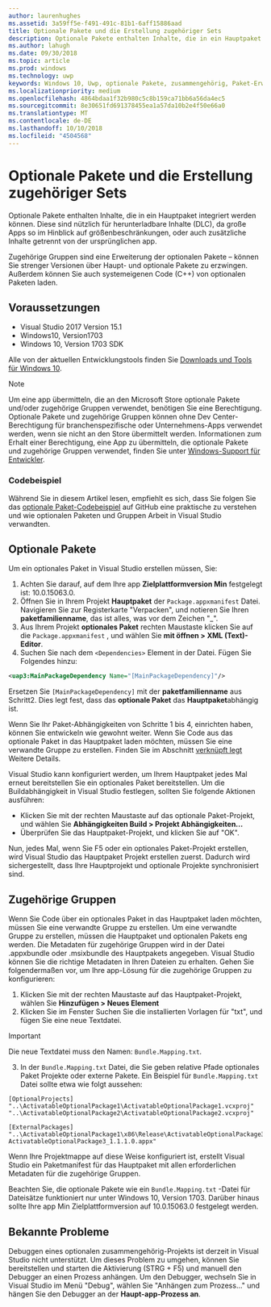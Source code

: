 ```yaml
---
author: laurenhughes
ms.assetid: 3a59ff5e-f491-491c-81b1-6aff15886aad
title: Optionale Pakete und die Erstellung zugehöriger Sets
description: Optionale Pakete enthalten Inhalte, die in ein Hauptpaket integriert werden können. Diese sind nützlich für herunterladbare Inhalte (DLC), da große Apps so im Hinblick auf Größenbeschränkungen geteilt werden, oder auch, um zusätzliche Inhalte getrennt von der ursprünglichen App zu liefern.
ms.author: lahugh
ms.date: 09/30/2018
ms.topic: article
ms.prod: windows
ms.technology: uwp
keywords: Windows 10, Uwp, optionale Pakete, zusammengehörig, Paket-Erweiterung, visual studio
ms.localizationpriority: medium
ms.openlocfilehash: 4864bdaa1f32b980c5c8b159ca71bb6a56da4ec5
ms.sourcegitcommit: 8e30651fd691378455ea1a57da10b2e4f50e66a0
ms.translationtype: MT
ms.contentlocale: de-DE
ms.lasthandoff: 10/10/2018
ms.locfileid: "4504568"
---
```

# <a name="optional-packages-and-related-set-authoring"></a>Optionale Pakete und die Erstellung zugehöriger Sets
Optionale Pakete enthalten Inhalte, die in ein Hauptpaket integriert werden können. Diese sind nützlich für herunterladbare Inhalte (DLC), da große Apps so im Hinblick auf größenbeschränkungen, oder auch zusätzliche Inhalte getrennt von der ursprünglichen app.

Zugehörige Gruppen sind eine Erweiterung der optionalen Pakete – können Sie strenger Versionen über Haupt- und optionale Pakete zu erzwingen. Außerdem können Sie auch systemeigenen Code (C++) von optionalen Paketen laden. 

## <a name="prerequisites"></a>Voraussetzungen

- Visual Studio 2017 Version 15.1
- Windows10, Version1703
- Windows 10, Version 1703 SDK

Alle von der aktuellen Entwicklungstools finden Sie [Downloads und Tools für Windows 10](https://developer.microsoft.com/windows/downloads).

> [!NOTE]
> Um eine app übermitteln, die an den Microsoft Store optionale Pakete und/oder zugehörige Gruppen verwendet, benötigen Sie eine Berechtigung. Optionale Pakete und zugehörige Gruppen können ohne Dev Center-Berechtigung für branchenspezifische oder Unternehmens-Apps verwendet werden, wenn sie nicht an den Store übermittelt werden. Informationen zum Erhalt einer Berechtigung, eine App zu übermitteln, die optionale Pakete und zugehörige Gruppen verwendet, finden Sie unter [Windows-Support für Entwickler](https://developer.microsoft.com/windows/support).

### <a name="code-sample"></a>Codebeispiel
Während Sie in diesem Artikel lesen, empfiehlt es sich, dass Sie folgen Sie das [optionale Paket-Codebeispiel](https://github.com/AppInstaller/OptionalPackageSample) auf GitHub eine praktische zu verstehen und wie optionalen Paketen und Gruppen Arbeit in Visual Studio verwandten.

## <a name="optional-packages"></a>Optionale Pakete
Um ein optionales Paket in Visual Studio erstellen müssen, Sie:
1. Achten Sie darauf, auf dem Ihre app **Zielplattformversion Min** festgelegt ist: 10.0.15063.0.
2. Öffnen Sie in Ihrem Projekt **Hauptpaket** der `Package.appxmanifest` Datei. Navigieren Sie zur Registerkarte "Verpacken", und notieren Sie Ihren **paketfamilienname**, das ist alles, was vor dem Zeichen "_".
3. Aus Ihrem Projekt **optionales Paket** rechten Maustaste klicken Sie auf die `Package.appxmanifest` , und wählen Sie **mit öffnen > XML (Text)-Editor**.
4. Suchen Sie nach dem `<Dependencies>` Element in der Datei. Fügen Sie Folgendes hinzu:

```XML
<uap3:MainPackageDependency Name="[MainPackageDependency]"/>
```

Ersetzen Sie `[MainPackageDependency]` mit der **paketfamilienname** aus Schritt2. Dies legt fest, dass das **optionale Paket** das **Hauptpaket**abhängig ist.

Wenn Sie Ihr Paket-Abhängigkeiten von Schritte 1 bis 4, einrichten haben, können Sie entwickeln wie gewohnt weiter. Wenn Sie Code aus das optionale Paket in das Hauptpaket laden möchten, müssen Sie eine verwandte Gruppe zu erstellen. Finden Sie im Abschnitt [verknüpft legt](#related_sets) Weitere Details.

Visual Studio kann konfiguriert werden, um Ihrem Hauptpaket jedes Mal erneut bereitstellen Sie ein optionales Paket bereitstellen. Um die Buildabhängigkeit in Visual Studio festlegen, sollten Sie folgende Aktionen ausführen:

- Klicken Sie mit der rechten Maustaste auf das optionale Paket-Projekt, und wählen Sie **Abhängigkeiten Build > Projekt Abhängigkeiten...**
- Überprüfen Sie das Hauptpaket-Projekt, und klicken Sie auf "OK". 

Nun, jedes Mal, wenn Sie F5 oder ein optionales Paket-Projekt erstellen, wird Visual Studio das Hauptpaket Projekt erstellen zuerst. Dadurch wird sichergestellt, dass Ihre Hauptprojekt und optionale Projekte synchronisiert sind.

## Zugehörige Gruppen<a name="related_sets"></a>

Wenn Sie Code über ein optionales Paket in das Hauptpaket laden möchten, müssen Sie eine verwandte Gruppe zu erstellen. Um eine verwandte Gruppe zu erstellen, müssen die Hauptpaket und optionalen Pakets eng werden. Die Metadaten für zugehörige Gruppen wird in der Datei .appxbundle oder .msixbundle des Hauptpakets angegeben. Visual Studio können Sie die richtige Metadaten in Ihren Dateien zu erhalten. Gehen Sie folgendermaßen vor, um Ihre app-Lösung für die zugehörige Gruppen zu konfigurieren:

1. Klicken Sie mit der rechten Maustaste auf das Hauptpaket-Projekt, wählen Sie **Hinzufügen > Neues Element**
2. Klicken Sie im Fenster Suchen Sie die installierten Vorlagen für "txt", und fügen Sie eine neue Textdatei.
> [!IMPORTANT]
> Die neue Textdatei muss den Namen: `Bundle.Mapping.txt`.
3. In der `Bundle.Mapping.txt` Datei, die Sie geben relative Pfade optionales Paket Projekte oder externe Pakete. Ein Beispiel für `Bundle.Mapping.txt` Datei sollte etwa wie folgt aussehen:

```syntax
[OptionalProjects]
"..\ActivatableOptionalPackage1\ActivatableOptionalPackage1.vcxproj"
"..\ActivatableOptionalPackage2\ActivatableOptionalPackage2.vcxproj"

[ExternalPackages]
"..\ActivatableOptionalPackage1\x86\Release\ActivatableOptionalPackage3_1.1.1.0\ ActivatableOptionalPackage3_1.1.1.0.appx"
```

Wenn Ihre Projektmappe auf diese Weise konfiguriert ist, erstellt Visual Studio ein Paketmanifest für das Hauptpaket mit allen erforderlichen Metadaten für die zugehörige Gruppen. 

Beachten Sie, die optionale Pakete wie ein `Bundle.Mapping.txt` -Datei für Dateisätze funktioniert nur unter Windows 10, Version 1703. Darüber hinaus sollte Ihre app Min Zielplattformversion auf 10.0.15063.0 festgelegt werden.

## Bekannte Probleme<a name="known_issues"></a>

Debuggen eines optionalen zusammengehörig-Projekts ist derzeit in Visual Studio nicht unterstützt. Um dieses Problem zu umgehen, können Sie bereitstellen und starten die Aktivierung (STRG + F5) und manuell den Debugger an einen Prozess anhängen. Um den Debugger, wechseln Sie in Visual Studio im Menü "Debug", wählen Sie "Anhängen zum Prozess..." und hängen Sie den Debugger an der **Haupt-app-Prozess an**.